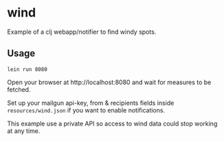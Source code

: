 # wind

Example of a clj webapp/notifier to find windy spots.

## Usage

```
lein run 8080
```

Open your browser at http://localhost:8080 and wait for measures to be fetched.

Set up your mailgun api-key, from & recipients fields inside ```resources/wind.json``` if you want to enable notifications.

This example use a private API so access to wind data could stop working at any time.
